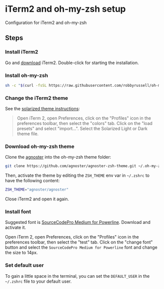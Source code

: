 # iTerm2 and oh-my-zsh setup
Configuration for iTerm2 and oh-my-zsh

## Steps

### Install iTerm2

Go and [download](https://www.iterm2.com/downloads.html) iTerm2. Double-click for starting the installation.

### Install oh-my-zsh

```bash
sh -c "$(curl -fsSL https://raw.githubusercontent.com/robbyrussell/oh-my-zsh/master/tools/install.sh)"
```

### Change the iTerm2 theme

See the [solarized theme instructions](https://github.com/altercation/solarized/tree/master/iterm2-colors-solarized):

> Open iTerm 2, open Preferences, click on the "Profiles" icon in the preferences toolbar, then select the "colors" tab. Click on the "load presets" and select "import...". Select the Solarized Light or Dark theme file.

### Download oh-my-zsh theme

Clone the [agnoster](https://github.com/agnoster/agnoster-zsh-theme) into the oh-my-zsh theme folder:

```bash
git clone https://github.com/agnoster/agnoster-zsh-theme.git ~/.oh-my-zsh/custom/themes/agnoster
```
Then, activate the theme by editing the `ZSH_THEME` env var in `~/.zshrc` to have the following content:

```bash
ZSH_THEME="agnoster/agnoster"
```

Close iTerm2 and open it again.

### Install font

Suggested font is [SourceCodePro Medium for Powerline](https://github.com/powerline/fonts/blob/master/SourceCodePro/Source%20Code%20Pro%20Medium%20for%20Powerline.otf). Download and activate it.

Open iTerm 2, open Preferences, click on the "Profiles" icon in the preferences toolbar, then select the "test" tab. Click on the "change font" button and select the `SourceCodePro Medium for Powerline` font and change the size to 14px.

### Set default user

To gain a little space in the terminal, you can set the `DEFAULT_USER` in the `~/.zshrc` file to your default user.
